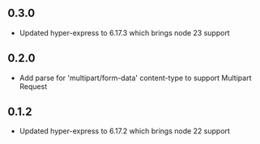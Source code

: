 ## 0.3.0

* Updated hyper-express to 6.17.3 which brings node 23 support

## 0.2.0

* Add parse for 'multipart/form-data' content-type to support Multipart Request


## 0.1.2

* Updated hyper-express to 6.17.2 which brings node 22 support